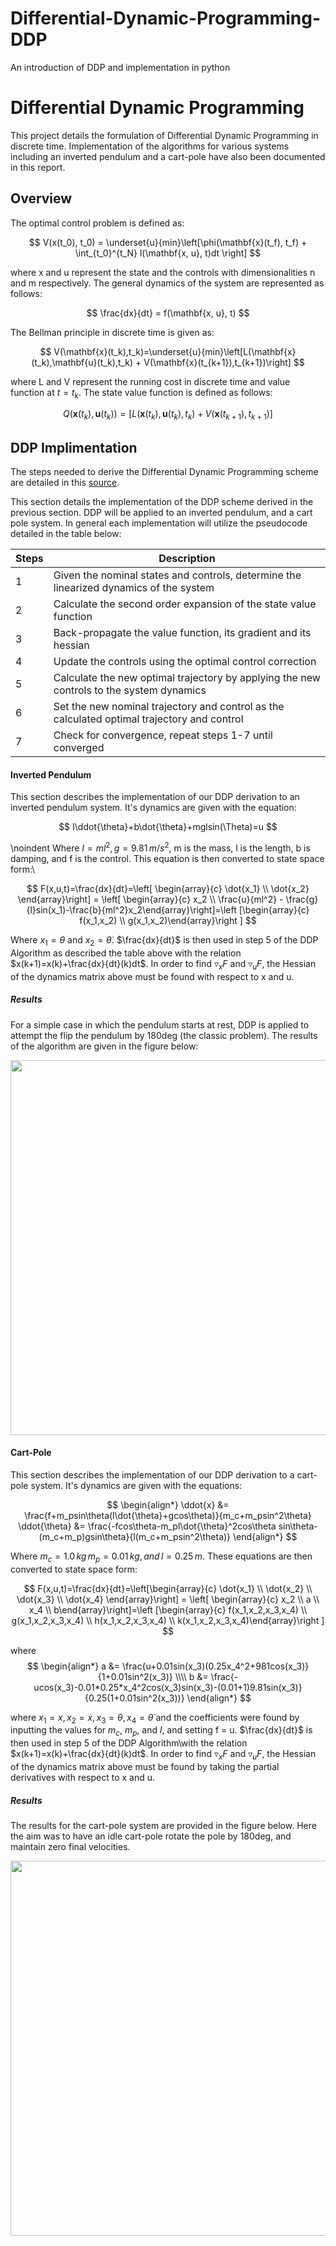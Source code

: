 # Differential-Dynamic-Programming-DDP
An introduction of DDP and implementation in python
# Differential Dynamic Programming

This project details the formulation of Differential Dynamic Programming in discrete time. Implementation of the algorithms for various systems including an inverted pendulum and a cart-pole have also been documented in this report. 

## Overview

The optimal control problem is defined as: 

$$
    V(x(t_0), t_0) = \underset{u}{min}\left[\phi(\mathbf{x}(t_f), t_f) + \int_{t_0}^{t_N} l(\mathbf{x, u}, t)dt \right]
$$

where x and u represent the state and the controls with dimensionalities n and m respectively.  The general dynamics of the system are represented as follows: 

$$
    \frac{dx}{dt} = f(\mathbf{x, u}, t)
$$

The Bellman principle in discrete time is given as: 

$$
V(\mathbf{x}(t_k),t_k)=\underset{u}{min}\left[L(\mathbf{x}(t_k),\mathbf{u}(t_k),t_k) + V(\mathbf{x}(t_{k+1}),t_{k+1})\right]
$$

where L and V represent the running cost in discrete time and value function at $t= t_k$. The state value function is defined as follows: 

$$
Q(\mathbf{x}(t_k), \mathbf{u}(t_k)) =  \left[L(\mathbf{x}(t_k),\mathbf{u}(t_k),t_k) + V(\mathbf{x}(t_{k+1}),t_{k+1})\right]
$$

## DDP Implimentation

The steps needed to derive the Differential Dynamic Programming scheme are detailed in this [source](https://ieeexplore.ieee.org/document/5530971).

This section details the implementation of the DDP scheme derived in the previous section. DDP will be applied to an inverted pendulum, and a cart pole system. In general each implementation will utilize the  pseudocode detailed in the table below: 

| Steps | Description                                                  |
| ----- | ------------------------------------------------------------ |
| 1     | Given the nominal states and controls, determine the linearized dynamics of the system |
| 2     | Calculate the second order expansion of the state value function |
| 3     | Back-propagate the value function, its gradient and its hessian |
| 4     | Update the controls using the optimal control correction     |
| 5     | Calculate the new optimal trajectory by applying the new controls to the system dynamics |
| 6     | Set the new nominal trajectory and control as the calculated optimal trajectory and control |
| 7     | Check for convergence, repeat steps 1-7 until converged      |


#### Inverted Pendulum 

This section describes the implementation of our DDP derivation to an inverted pendulum system. It's dynamics are given with the equation: 

$$
I\ddot{\theta}+b\dot{\theta}+mglsin(\Theta)=u
$$

\noindent Where $I=ml^2,\,g=9.81\,m/s^2$, m is the mass, l is the length, b is damping, and f is the control. This equation is then converted to state space form:\\

$$
F(x,u,t)=\frac{dx}{dt}=\left[ \begin{array}{c} \dot{x_1} \\ \dot{x_2} \end{array}\right] = \left[ \begin{array}{c} x_2 \\ \frac{u}{ml^2} - \frac{g}{l}sin(x_1)-\frac{b}{ml^2}x_2\end{array}\right]=\left [\begin{array}{c} f(x_1,x_2) \\ g(x_1,x_2)\end{array}\right ]
$$

Where $x_1=\theta$ and $x_2=\dot{\theta}$. $\frac{dx}{dt}$ is then used in step 5 of the DDP Algorithm as described the table above with the relation $x(k+1)=x(k)+\frac{dx}{dt}(k)dt$. In order to find $\triangledown_xF$ and $\triangledown_uF$, the Hessian of the dynamics matrix above must be found with respect to x and u. 

##### Results 

For a simple case in which the pendulum starts at rest, DDP is applied to attempt the flip the pendulum by 180deg (the classic problem). The results of the algorithm are given in the figure below: 

 <img src="./invertedPendulum/results.png" width="600">


#### Cart-Pole 

This section describes the implementation of our DDP derivation to a cart-pole system. It's dynamics are given with the equations: 

$$
\begin{align*}
\ddot{x} &= \frac{f+m_psin\theta(l\dot{\theta}+gcos\theta)}{m_c+m_psin^2\theta}  
\ddot{\theta} &= \frac{-fcos\theta-m_pl\dot{\theta}^2cos\theta sin\theta-(m_c+m_p)gsin\theta}{l(m_c+m_psin^2\theta)}
\end{align*}
$$

Where $m_c=1.0\,kg\, m_p=0.01\,kg,\,and\,l=0.25\,m$. These equations are then converted to state space form:

$$
F(x,u,t)=\frac{dx}{dt}=\left[\begin{array}{c} \dot{x_1} \\ \dot{x_2} \\ \dot{x_3} \\ \dot{x_4} \end{array}\right] = \left[ \begin{array}{c}  x_2 \\ a \\ x_4 \\ b\end{array}\right]=\left [\begin{array}{c} f(x_1,x_2,x_3,x_4) \\ g(x_1,x_2,x_3,x_4) \\ h(x_1,x_2,x_3,x_4) \\ k(x_1,x_2,x_3,x_4)\end{array}\right ]
$$

where 
$$
\begin{align*}
a &= \frac{u+0.01sin(x_3)(0.25x_4^2+981cos(x_3)}{1+0.01sin^2(x_3)} \\\\
b &= \frac{-ucos(x_3)-0.01*0.25*x_4^2cos(x_3)sin(x_3)-(0.01+1)9.81sin(x_3)}{0.25(1+0.01sin^2(x_3))}
\end{align*} 
$$

where $x_1=x,\,x_2=\dot{x},\,x_3=\theta,\,x_4=\dot{\theta}$ and the coefficients were found by inputting the values for $m_c$, $m_p$, and $l$, and setting f = u. $\frac{dx}{dt}$ is then used in step 5 of the DDP Algorithm\with the relation $x(k+1)=x(k)+\frac{dx}{dt}(k)dt$. In order to find $\triangledown_xF$ and $\triangledown_uF$, the Hessian of the dynamics matrix above must be found by taking the partial derivatives with respect to x and u. 

##### Results 

The results for the cart-pole system are provided in the figure below. Here the aim was to have an idle cart-pole rotate the pole by 180deg, and maintain zero final velocities. 

 <img src="./cartPole/results.png" width="600">

